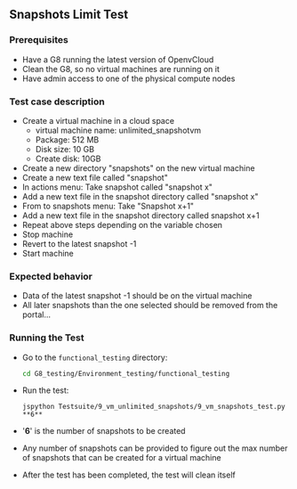 ## Snapshots Limit Test

### Prerequisites
- Have a G8 running the latest version of OpenvCloud
- Clean the G8, so no virtual machines are running on it
- Have admin access to one of the physical compute nodes

### Test case description
- Create a virtual machine in a cloud space 
  - virtual machine name: unlimited_snapshotvm
  - Package: 512 MB
  - Disk size: 10 GB
  - Create disk: 10GB
- Create a new directory "snapshots" on the new virtual machine
- Create a new text file called "snapshot"
- In actions menu: Take snapshot called "snapshot x"
- Add a new text file in the snapshot directory called "snapshot x"
- From to snapshots menu: Take "Snapshot x+1"  
- Add a new text file in the snapshot directory called snapshot x+1
- Repeat above steps depending on the variable chosen
- Stop machine
- Revert to the latest snapshot -1
- Start machine  

### Expected behavior
- Data of the latest snapshot -1 should be on the virtual machine
- All later snapshots than the one selected should be removed from the portal...

### Running the Test
- Go to the `functional_testing` directory:
  ```bash
  cd G8_testing/Environment_testing/functional_testing
  ```

- Run the test:  
  ```
  jspython Testsuite/9_vm_unlimited_snapshots/9_vm_snapshots_test.py **6**
  ```
-  '**6**' is the number of snapshots to be created
- Any number of snapshots can be provided to figure out the max number of snapshots that can be created for a virtual machine
- After the test has been completed, the test will clean itself